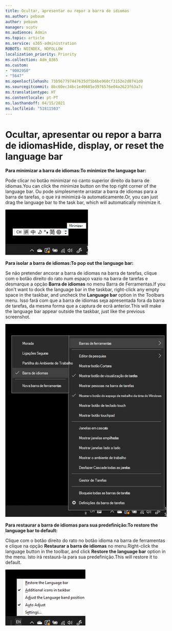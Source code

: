 ```yaml
---
title: Ocultar, apresentar ou repor a barra de idiomas
ms.author: pebaum
author: pebaum
manager: scotv
ms.audience: Admin
ms.topic: article
ms.service: o365-administration
ROBOTS: NOINDEX, NOFOLLOW
localization_priority: Priority
ms.collection: Adm_O365
ms.custom:
- "9002950"
- "5647"
ms.openlocfilehash: 73b567797447635df5b6be960cf3152e2d8741d0
ms.sourcegitcommit: 8bc60ec34bc1e40685e3976576e04a2623f63a7c
ms.translationtype: HT
ms.contentlocale: pt-PT
ms.lasthandoff: 04/15/2021
ms.locfileid: "51811503"
---
```

# <a name="hide-display-or-reset-the-language-bar"></a><span data-ttu-id="0bf5b-102">Ocultar, apresentar ou repor a barra de idiomas</span><span class="sxs-lookup"><span data-stu-id="0bf5b-102">Hide, display, or reset the language bar</span></span>

<span data-ttu-id="0bf5b-103">**Para minimizar a barra de idiomas:**</span><span class="sxs-lookup"><span data-stu-id="0bf5b-103">**To minimize the language bar:**</span></span>

<span data-ttu-id="0bf5b-104">Pode clicar no botão minimizar no canto superior direito da barra de idiomas.</span><span class="sxs-lookup"><span data-stu-id="0bf5b-104">You can click the minimize button on the top right corner of the language bar.</span></span> <span data-ttu-id="0bf5b-105">Ou pode simplesmente arrastar a barra de idiomas para a barra de tarefas, o que irá minimizá-la automaticamente.</span><span class="sxs-lookup"><span data-stu-id="0bf5b-105">Or, you can just drag the language bar to the task bar, which will automatically minimize it.</span></span>

![Minimize a barra de idiomas](media/minimize-language-bar.png)

<span data-ttu-id="0bf5b-107">**Para isolar a barra de idiomas:**</span><span class="sxs-lookup"><span data-stu-id="0bf5b-107">**To pop out the language bar:**</span></span>

<span data-ttu-id="0bf5b-108">Se não pretender ancorar a barra de idiomas na barra de tarefas, clique com o botão direito do rato num espaço vazio na barra de tarefas e desmarque a opção **Barra de idiomas** no menu Barra de Ferramentas.</span><span class="sxs-lookup"><span data-stu-id="0bf5b-108">If you don't want to dock the language bar in the taskbar, right-click any empty space in the taskbar, and uncheck the **Language bar** option in the Toolbars menu.</span></span> <span data-ttu-id="0bf5b-109">Isso fará com que a barra de idiomas seja apresentada fora da barra de tarefas, da mesma forma que a captura de ecrã anterior.</span><span class="sxs-lookup"><span data-stu-id="0bf5b-109">This will make the language bar appear outside the taskbar, just like the previous screenshot.</span></span>

![Isolar a barra de idiomas](media/pop-out-language-bar.png)

<span data-ttu-id="0bf5b-111">**Para restaurar a barra de idiomas para sua predefinição:**</span><span class="sxs-lookup"><span data-stu-id="0bf5b-111">**To restore the language bar to default:**</span></span>

<span data-ttu-id="0bf5b-112">Clique com o botão direito do rato no botão idioma na barra de ferramentas e clique na opção **Restaurar a barra de idiomas** no menu.</span><span class="sxs-lookup"><span data-stu-id="0bf5b-112">Right-click the language button in the toolbar, and click **Restore the language bar** option in the menu.</span></span> <span data-ttu-id="0bf5b-113">Isto irá restaurá-la para sua predefinição.</span><span class="sxs-lookup"><span data-stu-id="0bf5b-113">This will restore it to default.</span></span>

![Restaurar a barra de idiomas](media/restore-language-bar.png)
